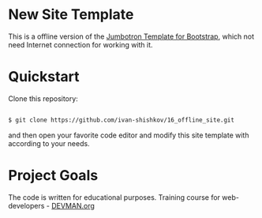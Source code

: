 # New Site Template

This is a offline version of the [Jumbotron Template for Bootstrap](http://getbootstrap.com/examples/jumbotron), which not need Internet connection for working with it.

# Quickstart

Clone this repository:

```bash

$ git clone https://github.com/ivan-shishkov/16_offline_site.git

```
and then open your favorite code editor and modify this site template with according to your needs.

# Project Goals

The code is written for educational purposes. Training course for web-developers - [DEVMAN.org](https://devman.org)
